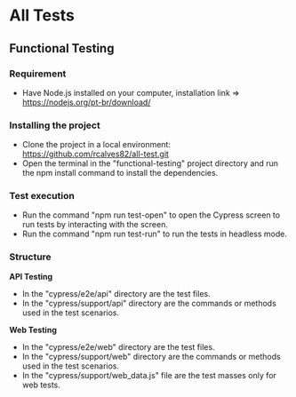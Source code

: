 # All Tests

## Functional Testing

### Requirement 
- Have Node.js installed on your computer, installation link => https://nodejs.org/pt-br/download/


### Installing the project
- Clone the project in a local environment: https://github.com/rcalves82/all-test.git
- Open the terminal in the "functional-testing" project directory and run the npm install command to install the dependencies.

### Test execution
- Run the command "npm run test-open" to open the Cypress screen to run tests by interacting with the screen.
- Run the command "npm run test-run" to run the tests in headless mode.

### Structure

**API Testing**
- In the "cypress/e2e/api" directory are the test files.
- In the "cypress/support/api" directory are the commands or methods used in the test scenarios.

**Web Testing**
- In the "cypress/e2e/web" directory are the test files.
- In the "cypress/support/web" directory are the commands or methods used in the test scenarios.
- In the "cypress/support/web_data.js" file are the test masses only for web tests.
